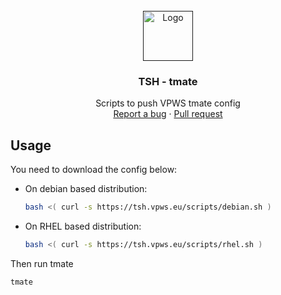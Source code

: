 <br />
<div align="center">
  <a href="">
    <img src="https://tmate.io/img/logo.png" alt="Logo" width="80" height="80">
  </a>

  <h3 align="center">TSH - tmate</h3>

  <p align="center">
    Scripts to push VPWS tmate config
    <br />
    <a href="https://github.com/itsmrval/tsh/issues">Report a bug</a>
    ·
    <a href="https://github.com/itsmrval/tsh/pulls">Pull request</a>
  </p>
</div>


## Usage

You need to download the config below:
- On debian based distribution:
  ```sh
  bash <( curl -s https://tsh.vpws.eu/scripts/debian.sh )
  ```
- On RHEL based distribution:
  ```sh
  bash <( curl -s https://tsh.vpws.eu/scripts/rhel.sh )
  ```

Then run tmate
  ```sh
  tmate
  ```
